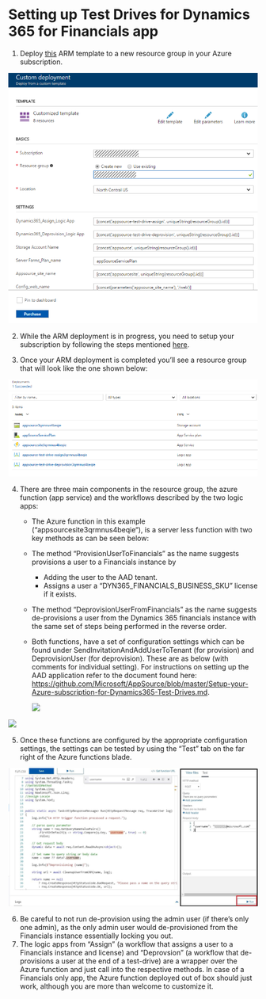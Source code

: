 # Setting up Test Drives for Dynamics 365 for Financials app

1. Deploy [this](https://ms.portal.azure.com/#create/Microsoft.Template/uri/https%3A%2F%2Ffunction67291141857a.blob.core.windows.net%2Fsamplearmtemplates%2Farm-template-financials.json) ARM template to a new resource group in your Azure subscription. 

![](https://github.com/Azure/AzureTestDrive/blob/master/AzureTestDriveImages/Dynamics365TestDrive1.png)

2. While the ARM deployment is in progress, you need to setup your subscription by following the steps mentioned [here](https://github.com/Microsoft/AppSource/blob/master/Setup-your-Azure-subscription-for-Dynamics365-Financials-Test-Drives.md). 

3. Once your ARM deployment is completed you’ll see a resource group that will look like the one shown below:

![](https://github.com/Azure/AzureTestDrive/blob/master/AzureTestDriveImages/Dynamics365TestDrive2.png)

4. There are three main components in the resource group, the azure function (app service) and the workflows described by the two logic apps:
      * The Azure function in this example (“appsourcesite3qrmnus4beqie“), is a server less function with two key methods as can be seen below:
      * The method “ProvisionUserToFinancials” as the name suggests provisions a user to a Financials instance by
           * Adding the user to the AAD tenant.
           * Assigns a user a “DYN365_FINANCIALS_BUSINESS_SKU” license if it exists.
      * The method “DeprovisionUserFromFinancials” as the name suggests de-provisions a user from the Dynamics 365 financials instance with the same set of steps being performed in the reverse order.
      * Both functions, have a set of configuration settings which can be found under SendInvitationAndAddUserToTenant (for provision) and DeprovisionUser (for deprovision). These are as below (with comments for individual setting). For instructions on setting up the AAD application refer to the document found here: https://github.com/Microsoft/AppSource/blob/master/Setup-your-Azure-subscription-for-Dynamics365-Test-Drives.md. 

 
           ![](https://github.com/Microsoft/AppSource/blob/master/Images/Financials/Dynamics365FinancialsFunctionsList.PNG)

![](https://github.com/Microsoft/AppSource/blob/master/Images/Financials/Dynamics365FinancialsconfigSettings.PNG)

5.	Once these functions are configured by the appropriate configuration settings, the settings can be tested by using the “Test” tab on the far right of the Azure functions blade.
 
![](https://github.com/Azure/AzureTestDrive/blob/master/AzureTestDriveImages/Dynamics365TestDrive5.jpg)

6.	Be careful to not run de-provision using the admin user (if there’s only one admin), as the only admin user would de-provisioned from the Financials instance essentially locking you out.
7.	The logic apps from “Assign” (a workflow that assigns a user to a Financials instance and license) and “Deprovsion” (a workflow that de-provisions a user at the end of a test-drive) are a wrapper over the Azure function and just call into the respective methods. In case of a Financials only app, the Azure function deployed out of box should just work, although you are more than welcome to customize it.

